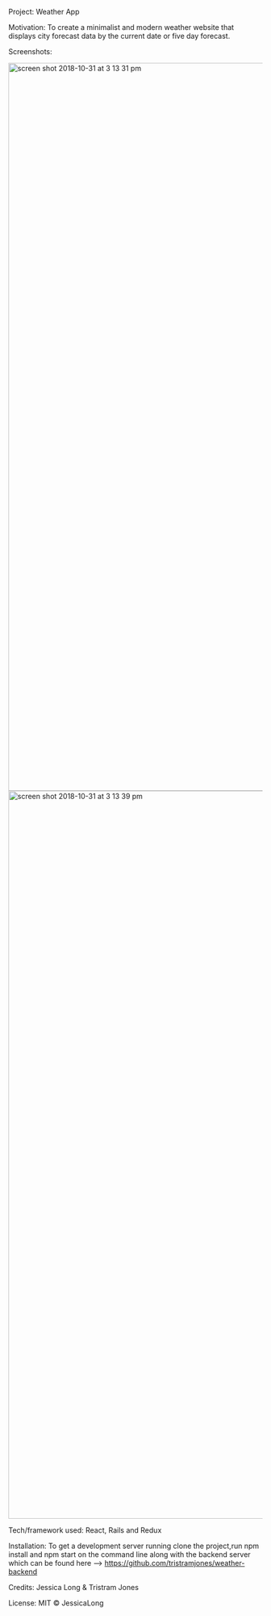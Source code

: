 Project:
Weather App

Motivation:
To create a minimalist and modern weather website that displays city forecast data by the current date or five day forecast. 

Screenshots:

<img width="1440" alt="screen shot 2018-10-31 at 3 13 31 pm" src="https://user-images.githubusercontent.com/35347408/47812787-a6628800-dd1f-11e8-9e68-d0246e35e05b.png">

<img width="1440" alt="screen shot 2018-10-31 at 3 13 39 pm" src="https://user-images.githubusercontent.com/35347408/47812764-9cd92000-dd1f-11e8-8113-84c11a7e3c09.png">




Tech/framework used:
React, Rails and Redux

Installation:
To get a development server running clone the project,run npm install and npm start on the command line along with the backend server which can be found here -->
https://github.com/tristramjones/weather-backend

Credits:
Jessica Long & Tristram Jones

License:
MIT © JessicaLong
